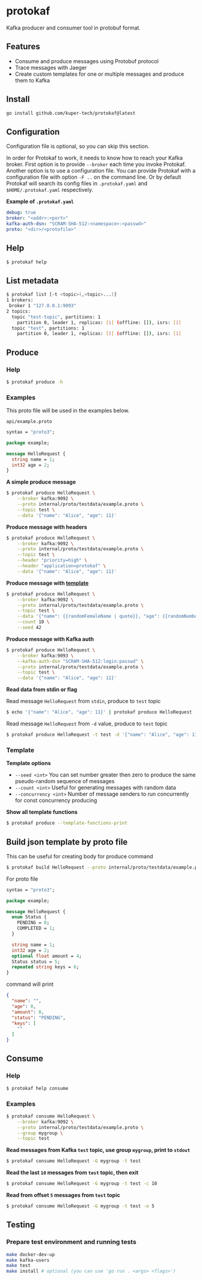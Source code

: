 # protokaf

Kafka producer and consumer tool in protobuf format.

## Features
- Consume and produce messages using Protobuf protocol
- Trace messages with Jaeger
- Create custom templates for one or multiple messages and produce them to Kafka

## Install
```sh
go install github.com/kuper-tech/protokaf@latest
```

## Configuration
Configuration file is optional, so you can skip this section.

In order for Protokaf to work, it needs to know how to reach your Kafka broker. First option is to provide `--broker` each time you invoke Protokaf. Another option is to use a configuration file. You can provide Protokaf with a configuration file with option `-F ..` on the command line. Or by default Protokaf will search its config files in `.protokaf.yaml` and `$HOME/.protokaf.yaml` respectively.

**Example of `.protokaf.yaml`**
```yaml
debug: true
broker: "<addr>:<port>"
kafka-auth-dsn: "SCRAM-SHA-512:<namespace>:<passwd>"
proto: "<dir>/<protofile>"
```

## Help
```sh
$ protokaf help
```

## List metadata
```sh
$ protokaf list [-t <topic>(,<topic>...)]
1 brokers:
 broker 1 "127.0.0.1:9093"
2 topics:
  topic "test-topic", partitions: 1
    partition 0, leader 1, replicas: [1] (offline: []), isrs: [1]
  topic "test", partitions: 1
    partition 0, leader 1, replicas: [1] (offline: []), isrs: [1]
```

## Produce
### Help
```sh
$ protokaf produce -h
```

### Examples
This proto file will be used in the examples below. 

`api/example.proto`
```protobuf
syntax = "proto3";

package example;

message HelloRequest {
  string name = 1;
  int32 age = 2;
}
```

**A simple produce message**
```sh
$ protokaf produce HelloRequest \
    --broker kafka:9092 \
    --proto internal/proto/testdata/example.proto \
    --topic test \
    --data '{"name": "Alice", "age": 11}'
```

**Produce message with headers**
```sh
$ protokaf produce HelloRequest \
    --broker kafka:9092 \
    --proto internal/proto/testdata/example.proto \
    --topic test \
    --header "priority=high" \
    --header "application=protokaf" \
    --data '{"name": "Alice", "age": 11}'
```

**Produce message with <a href="#template">template</a>**
```sh
$ protokaf produce HelloRequest \
    --broker kafka:9092 \
    --proto internal/proto/testdata/example.proto \
    --topic test \
    --data '{"name": {{randomFemaleName | quote}}, "age": {{randomNumber 10 20}}}' \
    --count 10 \
    --seed 42
```

**Produce message with Kafka auth**
```sh
$ protokaf produce HelloRequest \
    --broker kafka:9093 \
    --kafka-auth-dsn "SCRAM-SHA-512:login:passwd" \
    --proto internal/proto/testdata/example.proto \
    --topic test \
    --data '{"name": "Alice", "age": 11}'
```

**Read data from stdin or flag**

Read message `HelloRequest` from `stdin`, produce to `test` topic
```sh
$ echo '{"name": "Alice", "age": 11}' | protokaf produce HelloRequest -t test
```

Read message `HelloRequest` from `-d` value, produce to `test` topic
```sh
$ protokaf produce HelloRequest -t test -d '{"name": "Alice", "age": 11}'
```

### Template<a id="template"></a>
**Template options**
* `--seed <int>` You can set number greater then zero to produce the same pseudo-random sequence of messages
* `--count <int>` Useful for generating messages with random data
* `--concurrency <int>` Number of message senders to run concurrently for const concurrency producing

**Show all template functions**
```sh
$ protokaf produce --template-functions-print
```

## Build json template by proto file
This can be useful for creating body for produce command
```sh
$ protokaf build HelloRequest --proto internal/proto/testdata/example.proto
```
For proto file
```protobuf
syntax = "proto3";

package example;

message HelloRequest {
  enum Status {
    PENDING = 0;
    COMPLETED = 1;
  }

  string name = 1;
  int32 age = 2;
  optional float amount = 4;
  Status status = 5;
  repeated string keys = 6;
}
```
command will print
```json
{
  "name": "",
  "age": 0,
  "amount": 0,
  "status": "PENDING",
  "keys": [
    ""
  ]
}

```

## Consume
### Help
```sh
$ protokaf help consume
```

### Examples
```sh
$ protokaf consume HelloRequest \
    --broker kafka:9092 \
    --proto internal/proto/testdata/example.proto \
    --group mygroup \
    --topic test
```

**Read messages from Kafka `test` topic, use group `mygroup`, print to `stdout`**
```sh
$ protokaf consume HelloRequest -G mygroup -t test
```

**Read the last `10` messages from `test` topic, then exit**
```sh
$ protokaf consume HelloRequest -G mygroup -t test -c 10
```

**Read from offset `5` messages from `test` topic**
```sh
$ protokaf consume HelloRequest -G mygroup -t test -o 5
```

## Testing

### Prepare test environment and running tests
```sh
make docker-dev-up
make kafka-users
make test
make install # optional (you can use 'go run . <args> <flags>')
```

